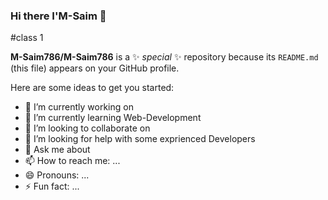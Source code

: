### Hi there I'M-Saim 👋
#class 1



**M-Saim786/M-Saim786** is a ✨ _special_ ✨ repository because its `README.md` (this file) appears on your GitHub profile.

Here are some ideas to get you started:

- 🔭 I’m currently working on 
- 🌱 I’m currently learning Web-Development
- 👯 I’m looking to collaborate on 
- 🤔 I’m looking for help with some exprienced Developers
- 💬 Ask me about 
- 📫 How to reach me: ...
- 😄 Pronouns: ...
- ⚡ Fun fact: ...


